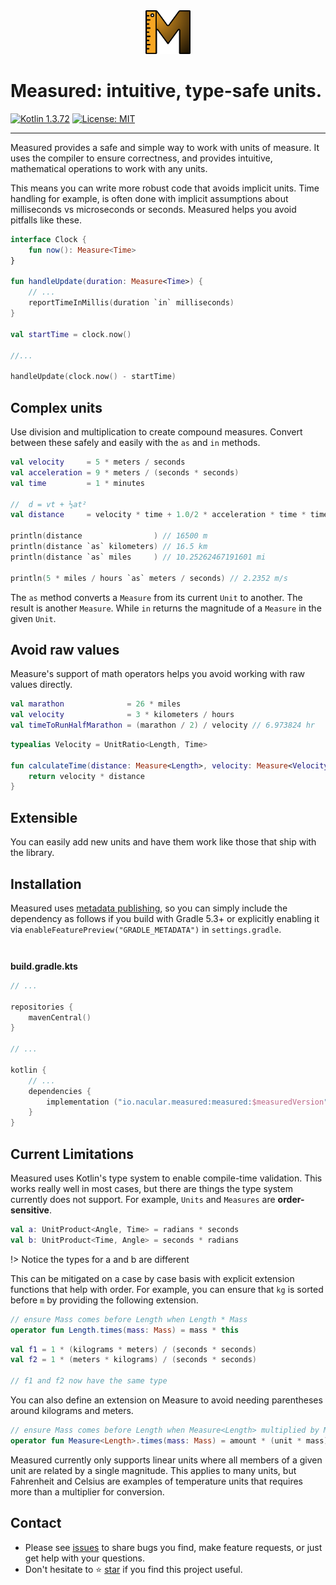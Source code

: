 <div align="center"><img src="docs/measured.svg" alt="measured" height="70"></div>
<div><h1>Measured: intuitive, type-safe units.</h1></div>

[![Kotlin 1.3.72](https://img.shields.io/badge/Kotlin-1.3.72-blue.svg?style=flat&logo=kotlin)](http://kotlinlang.org)
[![License: MIT](https://img.shields.io/badge/License-MIT-green.svg)](https://github.com/nacular/measured/blob/master/LICENSE)

---

Measured provides a safe and simple way to work with units of measure. It uses the compiler to ensure correctness,
and provides intuitive, mathematical operations to work with any units.

This means you can write more robust code that avoids implicit units. Time handling for example, is often done with
implicit assumptions about milliseconds vs microseconds or seconds. Measured helps you avoid pitfalls like these.

```kotlin
interface Clock {
    fun now(): Measure<Time>
}

fun handleUpdate(duration: Measure<Time>) {
    // ...
    reportTimeInMillis(duration `in` milliseconds)
}

val startTime = clock.now()

//...

handleUpdate(clock.now() - startTime)
```

## Complex units

Use division and multiplication to create compound measures. Convert between these safely and easily with the
`as` and `in` methods.

```kotlin
val velocity     = 5 * meters / seconds
val acceleration = 9 * meters / (seconds * seconds)
val time         = 1 * minutes

//  d = vt + ½at²
val distance     = velocity * time + 1.0/2 * acceleration * time * time

println(distance                ) // 16500 m
println(distance `as` kilometers) // 16.5 km
println(distance `as` miles     ) // 10.25262467191601 mi

println(5 * miles / hours `as` meters / seconds) // 2.2352 m/s
```

The `as` method converts a `Measure` from its current `Unit` to another. The result is another `Measure`. While `in`
returns the magnitude of a `Measure` in the given `Unit`.

## Avoid raw values

Measure's support of math operators helps you avoid working with raw values directly.

```kotlin
val marathon              = 26 * miles
val velocity              = 3 * kilometers / hours
val timeToRunHalfMarathon = (marathon / 2) / velocity // 6.973824 hr
``` 

```kotlin
typealias Velocity = UnitRatio<Length, Time>

fun calculateTime(distance: Measure<Length>, velocity: Measure<Velocity>): Measure<Time> {
    return velocity * distance
}
```

## Extensible

You can easily add new units and have them work like those that ship with the library.

## Installation

Measured uses [metadata publishing](https://kotlinlang.org/docs/reference/building-mpp-with-gradle.html#experimental-metadata-publishing-mode),
so you can simply include the dependency as follows if you build with Gradle 5.3+ or explicitly enabling it via
`enableFeaturePreview("GRADLE_METADATA")` in `settings.gradle`.


<div style="margin-top:3em;font-weight:Bold">build.gradle.kts</div>

```kotlin
// ...

repositories {
    mavenCentral()
}

// ...

kotlin {
    // ...
    dependencies {
        implementation ("io.nacular.measured:measured:$measuredVersion")
    }
}
```

## Current Limitations

Measured uses Kotlin's type system to enable compile-time validation. This works really well in most cases, but there
are things the type system currently does not support. For example, `Units` and `Measures` are **order-sensitive**.

```kotlin
val a: UnitProduct<Angle, Time> = radians * seconds
val b: UnitProduct<Time, Angle> = seconds * radians
```

!> Notice the types for a and b are different

This can be mitigated on a case by case basis with explicit extension functions that help with order. For example,
you can ensure that `kg` is sorted before `m` by providing the following extension.

```kotlin
// ensure Mass comes before Length when Length * Mass
operator fun Length.times(mass: Mass) = mass * this
```
```kotlin
val f1 = 1 * (kilograms * meters) / (seconds * seconds)
val f2 = 1 * (meters * kilograms) / (seconds * seconds)

// f1 and f2 now have the same type
```

You can also define an extension on Measure to avoid needing parentheses around kilograms and meters.

```kotlin
// ensure Mass comes before Length when Measure<Length> multiplied by Mass
operator fun Measure<Length>.times(mass: Mass) = amount * (unit * mass)
```

Measured currently only supports linear units where all members of a given unit are related by a single magnitude. This
applies to many units, but Fahrenheit and Celsius are examples of temperature units that requires more than a multiplier
for conversion.


## Contact

- Please see [issues](https://github.com/nacular/measured/issues) to share bugs you find, make feature requests, or just get help with your questions.
- Don't hesitate to ⭐️ [star](https://github.com/nacular/measured) if you find this project useful.